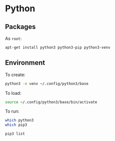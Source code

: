 # Python

## Packages

As `root`:

```bash
apt-get install python3 python3-pip python3-venv
```

## Environment

To create:

```bash
python3 -m venv ~/.config/python3/base
```

To load:

```bash
source ~/.config/python3/base/bin/activate
```

To run:

```bash
which python3
which pip3

pip3 list
```
